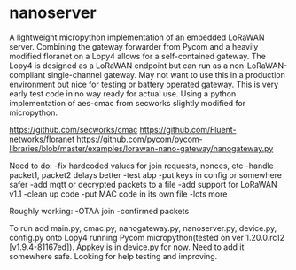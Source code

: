 # nanoserver
A lightweight micropython implementation of an embedded LoRaWAN server. Combining the gateway forwarder from Pycom and a heavily modified floranet on a Lopy4 allows for a self-contained gateway. The Lopy4 is designed as a LoRaWAN endpoint but can run as a non-LoRaWAN-compliant single-channel gateway. May not want to use this in a production environment but nice for testing or battery operated gateway. This is very early test code in no way ready for actual use. Using a python implementation of aes-cmac from secworks slightly modified for micropython.

https://github.com/secworks/cmac
https://github.com/Fluent-networks/floranet
https://github.com/pycom/pycom-libraries/blob/master/examples/lorawan-nano-gateway/nanogateway.py

Need to do:
-fix hardcoded values for join requests, nonces, etc
-handle packet1, packet2 delays better
-test abp
-put keys in config or somewhere safer
-add mqtt or decrypted packets to a file
-add support for LoRaWAN v1.1
-clean up code 
-put MAC code in its own file
-lots more

Roughly working:
-OTAA join
-confirmed packets

To run add main.py, cmac.py, nanogateway.py, nanoserver.py, device.py, config.py onto Lopy4 running Pycom micropython(tested on ver 1.20.0.rc12 [v1.9.4-81167ed]). Appkey is in device.py for now. Need to add it somewhere safe. Looking for help testing and improving.
